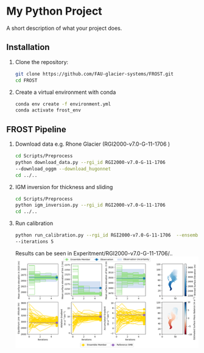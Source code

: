 # My Python Project

A short description of what your project does.

## Installation

1. Clone the repository:
   ```bash
   git clone https://github.com/FAU-glacier-systems/FROST.git
   cd FROST

2. Create a virtual environment with conda
   ```bash
   conda env create -f environment.yml
   conda activate frost_env
      ```

## FROST Pipeline

1. Download data e.g. Rhone Glacier (RGI2000-v7.0-G-11-1706 )
   ```bash
   cd Scripts/Preprocess
   python download_data.py --rgi_id RGI2000-v7.0-G-11-1706 
   --download_oggm --download_hugonnet
   cd ../..
      ```

2. IGM inversion for thickness and sliding
   ```bash
   cd Scripts/Preprocess
   python igm_inversion.py --rgi_id RGI2000-v7.0-G-11-1706 
   cd ../..
   ```

3. Run calibration
   ```bash
   python run_calibration.py --rgi_id RGI2000-v7.0-G-11-1706  --ensemble_size 3 
   --iterations 5
   ```
   Results can be seen in Experitment/RGI2000-v7.0-G-11-1706/..
![Alt text](Plots/status_5_2020.png)
